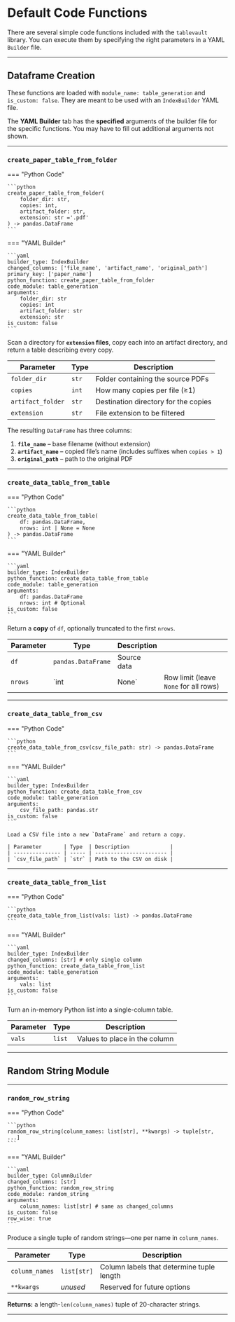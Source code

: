 # Default Code Functions

There are several simple code functions included with the `tablevault` library. You can execute them by specifying the right parameters in a YAML `Builder` file.

---

## Dataframe Creation

These functions are loaded with `module_name: table_generation` and `is_custom: false`. They are meant to be used with an `IndexBuilder` YAML file.

The **YAML Builder** tab has the **specified** arguments of the builder file for the specific functions. You may have to fill out additional arguments not shown.

---

### `create_paper_table_from_folder`

=== "Python Code"

    ```python
    create_paper_table_from_folder(
        folder_dir: str,
        copies: int,
        artifact_folder: str,
        extension: str ='.pdf'
    ) -> pandas.DataFrame
    ```

=== "YAML Builder"

    ```yaml
    builder_type: IndexBuilder
    changed_columns: ['file_name', 'artifact_name', 'original_path']
    primary_key: ['paper_name'] 
    python_function: create_paper_table_from_folder
    code_module: table_generation
    arguments:    
        folder_dir: str
        copies: int
        artifact_folder: str
        extension: str
    is_custom: false
    ```

Scan a directory for **`extension` files**, copy each into an artifact directory, and return a table describing every copy.

| Parameter         | Type  | Description                          |
| ----------------- | ----- | ------------------------------------ |
| `folder_dir`      | `str` | Folder containing the source PDFs    |
| `copies`          | `int` | How many copies per file (≥1)        |
| `artifact_folder` | `str` | Destination directory for the copies |
| `extension`       | `str` | File extension to be filtered        |

The resulting `DataFrame` has three columns:

1. **`file_name`** – base filename (without extension)
2. **`artifact_name`** – copied file’s name (includes suffixes when `copies > 1`)
3. **`original_path`** – path to the original PDF

---

### `create_data_table_from_table`

=== "Python Code"

    ```python
    create_data_table_from_table(
        df: pandas.DataFrame,
        nrows: int | None = None
    ) -> pandas.DataFrame
    ```
=== "YAML Builder"

    ```yaml
    builder_type: IndexBuilder
    python_function: create_data_table_from_table
    code_module: table_generation
    arguments:    
        df: pandas.DataFrame
        nrows: int # Optional
    is_custom: false
    ```


Return a **copy** of `df`, optionally truncated to the first `nrows`.

| Parameter | Type               | Description |                                       |
| --------- | ------------------ | ----------- | ------------------------------------- |
| `df`      | `pandas.DataFrame` | Source data |                                       |
| `nrows`   | \`int              | None\`      | Row limit (leave `None` for all rows) |

---

### `create_data_table_from_csv`

=== "Python Code"

    ```python
    create_data_table_from_csv(csv_file_path: str) -> pandas.DataFrame
    ```

=== "YAML Builder"

    ```yaml
    builder_type: IndexBuilder
    python_function: create_data_table_from_csv
    code_module: table_generation
    arguments:    
        csv_file_path: pandas.str
    is_custom: false
    ```

    Load a CSV file into a new `DataFrame` and return a copy.

    | Parameter       | Type  | Description             |
    | --------------- | ----- | ----------------------- |
    | `csv_file_path` | `str` | Path to the CSV on disk |

---

### `create_data_table_from_list`

=== "Python Code"

    ```python
    create_data_table_from_list(vals: list) -> pandas.DataFrame
    ```

=== "YAML Builder"

    ```yaml
    builder_type: IndexBuilder
    changed_columns: [str] # only single column
    python_function: create_data_table_from_list
    code_module: table_generation
    arguments:    
        vals: list
    is_custom: false
    ```

Turn an in-memory Python list into a single-column table.

| Parameter | Type   | Description                   |
| --------- | ------ | ----------------------------- |
| `vals`    | `list` | Values to place in the column |

---

## Random String Module

---

### `random_row_string`

=== "Python Code"

    ```python
    random_row_string(colunm_names: list[str], **kwargs) -> tuple[str, ...]
    ```

=== "YAML Builder"

    ```yaml
    builder_type: ColumnBuilder
    changed_columns: [str]
    python_function: random_row_string
    code_module: random_string
    arguments:    
        colunm_names: list[str] # same as changed_columns
    is_custom: false
    row_wise: true
    ```

Produce a single tuple of random strings—one per name in `colunm_names`.

| Parameter      | Type        | Description                               |
| -------------- | ----------- | ----------------------------------------- |
| `colunm_names` | `list[str]` | Column labels that determine tuple length |
| `**kwargs`     | *unused*    | Reserved for future options               |

**Returns:** a length-`len(colunm_names)` tuple of 20-character strings.

---